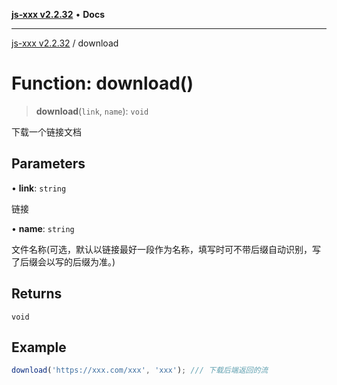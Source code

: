 [**js-xxx v2.2.32**](../README.md) • **Docs**

***

[js-xxx v2.2.32](../README.md) / download

# Function: download()

> **download**(`link`, `name`): `void`

下载一个链接文档

## Parameters

• **link**: `string`

链接

• **name**: `string`

文件名称(可选，默认以链接最好一段作为名称，填写时可不带后缀自动识别，写了后缀会以写的后缀为准。)

## Returns

`void`

## Example

```ts
download('https://xxx.com/xxx', 'xxx'); /// 下载后端返回的流
```
